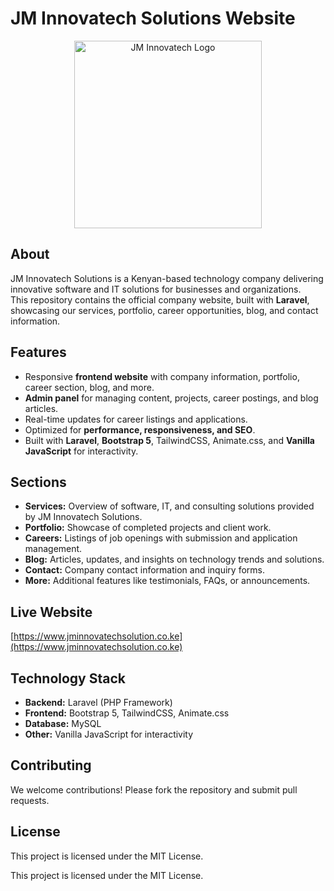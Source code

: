 # JM Innovatech Solutions Website

<p align="center">
  <a href="https://www.jminnovatechsolution.co.ke" target="_blank">
    <img src="https://www.jminnovatechsolution.co.ke/assets/img/iconbg-512.png" width="300" alt="JM Innovatech Logo">
  </a>
</p>

## About

JM Innovatech Solutions is a Kenyan-based technology company delivering innovative software and IT solutions for businesses and organizations.  
This repository contains the official company website, built with **Laravel**, showcasing our services, portfolio, career opportunities, blog, and contact information.

## Features

- Responsive **frontend website** with company information, portfolio, career section, blog, and more.  
- **Admin panel** for managing content, projects, career postings, and blog articles.  
- Real-time updates for career listings and applications.  
- Optimized for **performance, responsiveness, and SEO**.  
- Built with **Laravel**, **Bootstrap 5**, TailwindCSS, Animate.css, and **Vanilla JavaScript** for interactivity.

## Sections

- **Services:** Overview of software, IT, and consulting solutions provided by JM Innovatech Solutions.  
- **Portfolio:** Showcase of completed projects and client work.  
- **Careers:** Listings of job openings with submission and application management.  
- **Blog:** Articles, updates, and insights on technology trends and solutions.  
- **Contact:** Company contact information and inquiry forms.  
- **More:** Additional features like testimonials, FAQs, or announcements.

## Live Website

[https://www.jminnovatechsolution.co.ke](https://www.jminnovatechsolution.co.ke)

## Technology Stack

- **Backend:** Laravel (PHP Framework)  
- **Frontend:** Bootstrap 5, TailwindCSS, Animate.css  
- **Database:** MySQL  
- **Other:** Vanilla JavaScript for interactivity

## Contributing

We welcome contributions! Please fork the repository and submit pull requests.

## License

This project is licensed under the MIT License.


This project is licensed under the MIT License.







